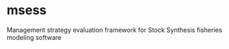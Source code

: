 msess
=====

Management strategy evaluation framework for Stock Synthesis fisheries modeling software
